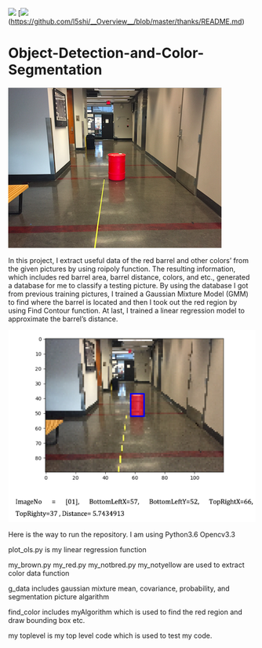 ![](https://img.shields.io/badge/language-python-orange.svg)
[![](https://img.shields.io/badge/联系-click_for_contact-green.svg)(https://github.com/l5shi/__Overview__/blob/master/thanks/README.md)

# Object-Detection-and-Color-Segmentation

![original image](./unlabel.png)  


In this project, I extract useful data of the red barrel and other colors’ from the given pictures by using roipoly function. The resulting information, which includes red barrel area, barrel distance, colors, and etc., generated a database for me to classify a testing picture. By using the database I got from previous training pictures, I trained a Gaussian Mixture Model (GMM) to find where the barrel is located and then I took out the red region by using Find Contour function. At last, I trained a linear regression model to approximate the barrel’s distance.


![labeled image](./labeled.png)


Here is the way to run the repository. I am using Python3.6 Opencv3.3

plot_ols.py is my linear regression function

my_brown.py my_red.py my_notbred.py my_notyellow are used to extract color data function

g_data includes gaussian mixture mean, covariance, probability, and segmentation picture algarithm

find_color includes myAlgorithm which is used to find the red region and draw bounding box etc.

my toplevel is my top level code which is used to test my code.



